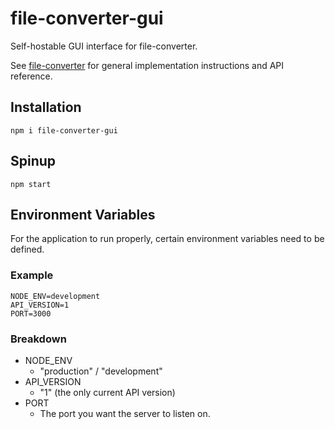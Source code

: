 # file-converter-gui

Self-hostable GUI interface for file-converter.

See [file-converter](https://github.com/NotTimTam/file-converter) for general implementation instructions and API reference.

## Installation

```terminal
npm i file-converter-gui
```

## Spinup

```terminal
npm start
```

## Environment Variables

For the application to run properly, certain environment variables need to be defined.

### Example

```env
NODE_ENV=development
API_VERSION=1
PORT=3000
```

### Breakdown

-   NODE_ENV
    -   "production" / "development"
-   API_VERSION
    -   "1" (the only current API version)
-   PORT
    -   The port you want the server to listen on.
